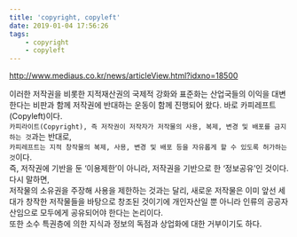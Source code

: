 ```yaml
---
title: 'copyright, copyleft'
date: 2019-01-04 17:56:26
tags:
    - copyright
    - copyleft
---
```


<http://www.mediaus.co.kr/news/articleView.html?idxno=18500>  

이러한 저작권을 비롯한 지적재산권의 국제적 강화와 표준화는 산업국들의 이익을 대변한다는 비판과 함께 저작권에 반대하는 운동이 함께 진행되어 왔다. 바로 카피레프트(Copyleft)이다.   
`카피라이트(Copyright), 즉 저작권이 저작자가 저작물의 사용, 복제, 변경 및 배포를 금지하는 것`과는 반대로,  
`카피레프트는 지적 창작물의 복제, 사용, 변경 및 배포 등을 자유롭게 할 수 있도록 허가하는 것`이다.  
즉, 저작권에 기반을 둔 ‘이용제한’이 아니라, 저작권을 기반으로 한 ‘정보공유’인 것이다. 다시 말하면,  
저작물의 소유권을 주장해 사용을 제한하는 것과는 달리, 새로운 저작물은 이미 앞선 세대가 창작한 저작물들을 바탕으로 창조된 것이기에 개인자산일 뿐 아니라 인류의 공공자산임으로 모두에게 공유되어야 한다는 논리이다.   
또한 소수 특권층에 의한 지식과 정보의 독점과 상업화에 대한 거부이기도 하다.  

<!-- more -->